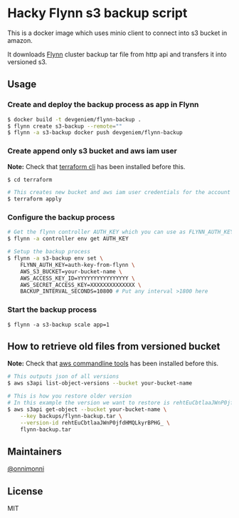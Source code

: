 # Hacky Flynn s3 backup script

This is a docker image which uses minio client to connect into s3 bucket in amazon.

It downloads [Flynn](https://flynn.io) cluster backup tar file from http api and transfers it into versioned s3.

## Usage

### Create and deploy the backup process as app in Flynn
```bash
$ docker build -t devgeniem/flynn-backup .
$ flynn create s3-backup --remote="" 
$ flynn -a s3-backup docker push devgeniem/flynn-backup
```

### Create append only s3 bucket and aws iam user
**Note:** Check that [terraform cli](https://www.terraform.io/) has been installed before this.

```bash
$ cd terraform

# This creates new bucket and aws iam user credentials for the account that you provide
$ terraform apply
```

### Configure the backup process
```bash
# Get the flynn controller AUTH_KEY which you can use as FLYNN_AUTH_KEY later
$ flynn -a controller env get AUTH_KEY

# Setup the backup process
$ flynn -a s3-backup env set \
	FLYNN_AUTH_KEY=auth-key-from-flynn \
	AWS_S3_BUCKET=your-bucket-name \
	AWS_ACCESS_KEY_ID=YYYYYYYYYYYYYYYY \
	AWS_SECRET_ACCESS_KEY=XXXXXXXXXXXXXX \
	BACKUP_INTERVAL_SECONDS=10800 # Put any interval >1800 here
```

### Start the backup process
```
$ flynn -a s3-backup scale app=1
```

## How to retrieve old files from versioned bucket
**Note:** Check that [aws commandline tools](http://docs.aws.amazon.com/cli/latest/userguide/installing.html) has been installed before this.

```bash
# This outputs json of all versions
$ aws s3api list-object-versions --bucket your-bucket-name

# This is how you restore older version
# In this example the version we want to restore is rehtEuCbtlaaJWnP0jfdHMQLkyrBPHG_
$ aws s3api get-object --bucket your-bucket-name \
	--key backups/flynn-backup.tar \
	--version-id rehtEuCbtlaaJWnP0jfdHMQLkyrBPHG_ \
	flynn-backup.tar
```

## Maintainers
[@onnimonni](https://github.com/onnimonni)

## License
MIT